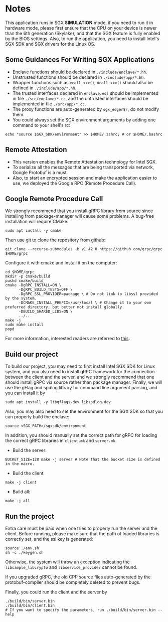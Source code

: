 # Notes

This application runs in SGX **SIMULATION** mode, if you need to run it in hardware mode, please first ensure that the CPU on your device is newer than the 6th generation (Skylake), and that the SGX feature is fully enabled by the BIOS settings. Also, to run the application, you need to install Intel's SGX SDK and SGX drivers for the Linux OS.

## Some Guidances For Writing SGX Applications

* Enclave functions should be declared in `./include/enclave/*.hh`.
* Unstrusted functions should be declared in `./include/app/*.hh`.
* Wrapper functions such as `ecall_xxx()`, `ocall_xxx()` should also be defined in `./include/app/*.hh`.
* The trusted interfaces declared in `enclave.edl` should be implemented in file `./src/enclave/*.cc`, and the untrusted interfaces should be implemented in file `./src/app/*.cc`.
* The proxy functions are auto-generated by `sgx_edger8r`, do not modify them.
* You could always set the SGX environment arguments by adding one command to your shell's rc:

```shell
echo "source $SGX_SDK/environment" >> $HOME/.zshrc; # or $HOME/.bashrc
```

## Remote Attestation

* This version enables the Remote Attestation technology for Intel SGX.
* To serialize all the messages that are being transported via network, Google Protobuf is a must.
* Also, to start an encrypted session and make the application easier to use, we deployed the Google RPC (Remote Procedure Call).

## Google Remote Procedure Call

We strongly recommend that you install gRPC library from source since installing from package-manager will cause some problems. A bug-free installation will require CMake:

```shell
sudo apt install -y cmake
```

Then use git to clone the repository from github:

```shell
git clone --recurse-submodules -b v1.42.0 https://github.com/grpc/grpc $HOME/grpc
```

Configure it with cmake and install it on the computer:

```shell
cd $HOME/grpc
mkdir -p cmake/build
pushd cmake/build
cmake -DgRPC_INSTALL=ON \                
      -DgRPC_BUILD_TESTS=OFF \
      -DgRPC_SSL_PROVIDER=package \ # Do not link to libssl provided by the system.
      -DCMAKE_INSTALL_PREFIX=/usr/local \ # Change it to your own preferred directory, but better not install globally.
      -DBUILD_SHARED_LIBS=ON \
      ../..
make -j
sudo make install
popd
```

For more information, interested readers are referred to [this](https://grpc.io).

## Build our project

To build our project, you may need to first install Intel SGX SDK for Linux system, and you also need to install gRPC framework for the connection between the client and the server, and we strongly recommend that one should install gRPC via source rather than package manager. Finally, we will use the gFlag and spdlog library for command line argument parsing, and you can install it by

```shell
sudo apt install -y libgflags-dev libspdlog-dev
```

Also, you may also need to set the environment for the SGX SDK so that you can properly build the enclave:

```shell
source <SGX_PATH>/sgxsdk/environment
```

In addition, you should manually set the correct path for gRPC for loading the correct gRPC libraries in `client.mk` and `server.mk`.

* Build the server:

```shell
BUCKET_SIZE=128 make -j server # Note that the bucket size is defined in the macro.
```

* Build the client:

```shell
make -j client
```

* Build all:

```shell
make -j all
```

## Run the project

Extra care must be paid when one tries to properly run the server and the client. Before running, please make sure that the path of loaded libraries is correctly set, and the ssl key is generated:

```shell
source ./env.sh
sh -c ./keygen.sh
```

Otherwise, the system will throw an exception indicating the `libsample_libcrypto` and `libservice_provider` cannot be found.

If you upgraded gRPC, the old CPP source files auto-generated by the protobuf-compiler should be completely deleted to prevent bugs.

Finally, you could run the client and the server by

```shell
./build/bin/server.bin
./build/bin/client.bin
# If you want to specify the parameters, run ./build/bin/server.bin --help
```
